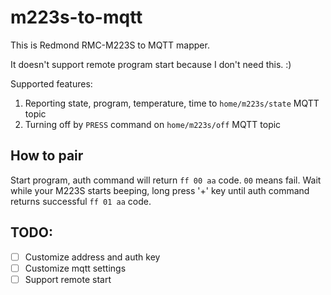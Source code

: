 # m223s-to-mqtt

This is Redmond RMC-M223S to MQTT mapper.

It doesn't support remote program start because I don't need this. :)

Supported features:
1. Reporting state, program, temperature, time to `home/m223s/state` MQTT topic
2. Turning off by `PRESS` command on `home/m223s/off` MQTT topic

## How to pair

Start program, auth command will return `ff 00 aa` code. `00` means fail. 
Wait while your M223S starts beeping, long press '+' key until auth command returns successful `ff 01 aa` code.

## TODO:
- [ ] Customize address and auth key
- [ ] Customize mqtt settings
- [ ] Support remote start
